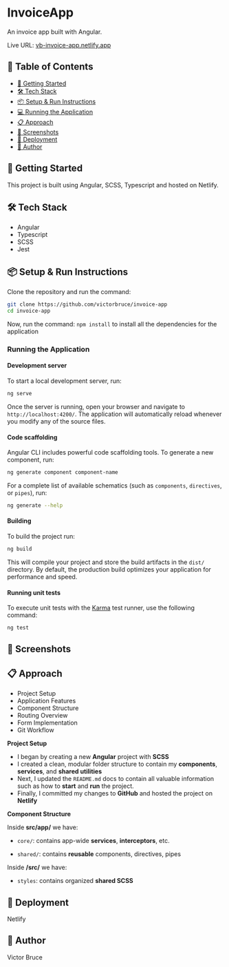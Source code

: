 # InvoiceApp

An invoice app built with Angular.

Live URL: [vb-invoice-app.netlify.app](https://vb-invoice-app.netlify.app/)

## 📌 Table of Contents

- [🚀 Getting Started](#-getting-started)
- [🛠️ Tech Stack](#-tech-stack)
- [📦 Setup & Run Instructions](#-setup-run-instructions)
- [💻 Running the Application](#-running-the-application)
- [📋 Approach](#-approach)
- [📸 Screenshots](#-screenshots)
- [🚀 Deployment](#-deployment)
- [👤 Author](#-author)

## 🚀 Getting Started
This project is built using Angular, SCSS, Typescript and hosted on Netlify.

## 🛠️ Tech Stack

- Angular
- Typescript
- SCSS
- Jest

## 📦 Setup & Run Instructions
Clone the repository and run the command:

```sh
git clone https://github.com/victorbruce/invoice-app
cd invoice-app
```
Now, run the command:
`npm install` to install all the dependencies for the application

### Running the Application

#### Development server

To start a local development server, run:

```bash
ng serve
```

Once the server is running, open your browser and navigate to `http://localhost:4200/`. The application will automatically reload whenever you modify any of the source files.

#### Code scaffolding

Angular CLI includes powerful code scaffolding tools. To generate a new component, run:

```bash
ng generate component component-name
```

For a complete list of available schematics (such as `components`, `directives`, or `pipes`), run:

```bash
ng generate --help
```

#### Building

To build the project run:

```bash
ng build
```

This will compile your project and store the build artifacts in the `dist/` directory. By default, the production build optimizes your application for performance and speed.

#### Running unit tests

To execute unit tests with the [Karma](https://karma-runner.github.io) test runner, use the following command:

```bash
ng test
```

## 📸 Screenshots

## 📋 Approach

<ul>
<li>Project Setup</li>
<li>Application Features</li>
<li>Component Structure</li>
<li>Routing Overview</li>
<li>Form Implementation</li>
<li>Git Workflow</li>
</ul>

**Project Setup**

- I began by creating a new **Angular** project with **SCSS**
- I created a clean, modular folder structure to contain my **components**, **services**, and **shared utilities**
- Next, I updated the `README.md` docs to contain all valuable information such as how to **start** and **run** the project.
- Finally, I committed my changes to **GitHub** and hosted the project on **Netlify**

**Component Structure**

Inside **src/app/** we have:
- `core/`: contains app-wide **services**, **interceptors**, etc.

- `shared/`: contains **reusable** components, directives, pipes

Inside **/src/** we have:
- `styles`: contains organized **shared SCSS** 

## 🚀 Deployment
Netlify

## 👤 Author
Victor Bruce